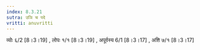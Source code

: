 ```yaml
---
index: 8.3.21
sutra: उञि च पदे
vritti: anuvritti
---
```


 व्योः  ६/2  [8।3।19] , लोपः १/१  [8।3।19] , अपूर्वस्य 6/1 [8।3।17]  , अशि  ७/१ [8।3।17] 